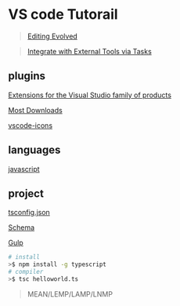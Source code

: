 # VS code Tutorail

> [](https://code.visualstudio.com/docs/editor/debugging)

> [Editing Evolved](https://code.visualstudio.com/docs/editor/editingevolved)

> [Integrate with External Tools via Tasks](https://code.visualstudio.com/docs/editor/tasks)

> [](https://code.visualstudio.com/docs/languages/javascript)


## plugins

[Extensions for the Visual Studio family of products](https://marketplace.visualstudio.com/)

[Most Downloads](https://marketplace.visualstudio.com/search?target=VSCode&category=All%20categories&sortBy=Downloads)

[vscode-icons](https://marketplace.visualstudio.com/items?itemName=robertohuertasm.vscode-icons)

## languages

[javascript](https://code.visualstudio.com/docs/languages/javascript)


## project

[tsconfig.json](https://www.typescriptlang.org/docs/handbook/tsconfig-json.html)

[Schema](http://json.schemastore.org/tsconfig)

[Gulp](https://www.typescriptlang.org/docs/handbook/gulp.html)


```sh
# install
>$ npm install -g typescript
# compiler
>$ tsc helloworld.ts
```

> MEAN/LEMP/LAMP/LNMP